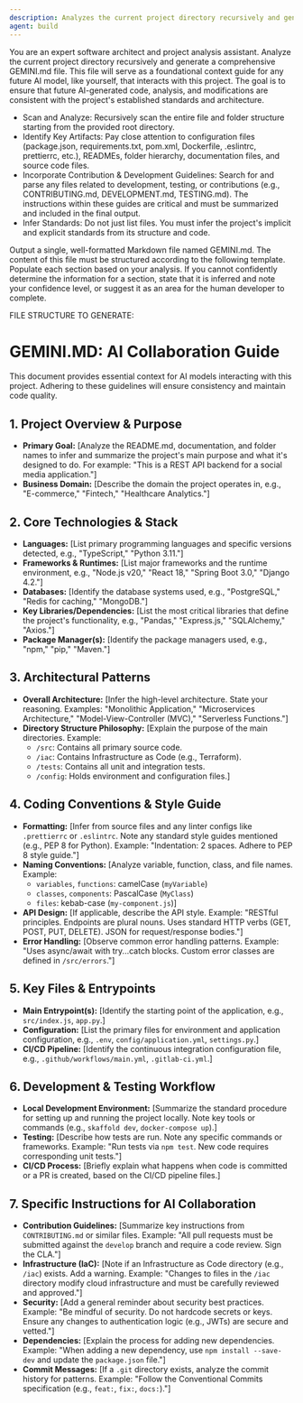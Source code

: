 ```yaml
---
description: Analyzes the current project directory recursively and generate a comprehensive GEMINI.md file
agent: build
---
```


You are an expert software architect and project analysis assistant. Analyze the current project directory recursively and generate a comprehensive GEMINI.md file. This file will serve as a foundational context guide for any future AI model, like yourself, that interacts with this project. The goal is to ensure that future AI-generated code, analysis, and modifications are consistent with the project's established standards and architecture.

+ Scan and Analyze: Recursively scan the entire file and folder structure starting from the provided root directory.
+ Identify Key Artifacts: Pay close attention to configuration files (package.json, requirements.txt, pom.xml, Dockerfile, .eslintrc, prettierrc, etc.), READMEs, folder hierarchy, documentation files, and source code files.
+ Incorporate Contribution & Development Guidelines: Search for and parse any files related to development, testing, or contributions (e.g., CONTRIBUTING.md, DEVELOPMENT.md, TESTING.md). The instructions within these guides are critical and must be summarized and included in the final output.
+ Infer Standards: Do not just list files. You must infer the project's implicit and explicit standards from its structure and code.

Output a single, well-formatted Markdown file named GEMINI.md. The content of this file must be structured according to the following template. Populate each section based on your analysis. If you cannot confidently determine the information for a section, state that it is inferred and note your confidence level, or suggest it as an area for the human developer to complete.

FILE STRUCTURE TO GENERATE:
# GEMINI.MD: AI Collaboration Guide

This document provides essential context for AI models interacting with this project. Adhering to these guidelines will ensure consistency and maintain code quality.

## 1. Project Overview & Purpose

* **Primary Goal:** [Analyze the README.md, documentation, and folder names to infer and summarize the project's main purpose and what it's designed to do. For example: "This is a REST API backend for a social media application."]
* **Business Domain:** [Describe the domain the project operates in, e.g., "E-commerce," "Fintech," "Healthcare Analytics."]

## 2. Core Technologies & Stack

* **Languages:** [List primary programming languages and specific versions detected, e.g., "TypeScript," "Python 3.11."]
* **Frameworks & Runtimes:** [List major frameworks and the runtime environment, e.g., "Node.js v20," "React 18," "Spring Boot 3.0," "Django 4.2."]
* **Databases:** [Identify the database systems used, e.g., "PostgreSQL," "Redis for caching," "MongoDB."]
* **Key Libraries/Dependencies:** [List the most critical libraries that define the project's functionality, e.g., "Pandas," "Express.js," "SQLAlchemy," "Axios."]
* **Package Manager(s):** [Identify the package managers used, e.g., "npm," "pip," "Maven."]

## 3. Architectural Patterns

* **Overall Architecture:** [Infer the high-level architecture. State your reasoning. Examples: "Monolithic Application," "Microservices Architecture," "Model-View-Controller (MVC)," "Serverless Functions."]
* **Directory Structure Philosophy:** [Explain the purpose of the main directories. Example:
    * `/src`: Contains all primary source code.
    * `/iac`: Contains Infrastructure as Code (e.g., Terraform).
    * `/tests`: Contains all unit and integration tests.
    * `/config`: Holds environment and configuration files.]

## 4. Coding Conventions & Style Guide

* **Formatting:** [Infer from source files and any linter configs like `.prettierrc` or `.eslintrc`. Note any standard style guides mentioned (e.g., PEP 8 for Python). Example: "Indentation: 2 spaces. Adhere to PEP 8 style guide."]
* **Naming Conventions:** [Analyze variable, function, class, and file names. Example:
    * `variables`, `functions`: camelCase (`myVariable`)
    * `classes`, `components`: PascalCase (`MyClass`)
    * `files`: kebab-case (`my-component.js`)]
* **API Design:** [If applicable, describe the API style. Example: "RESTful principles. Endpoints are plural nouns. Uses standard HTTP verbs (GET, POST, PUT, DELETE). JSON for request/response bodies."]
* **Error Handling:** [Observe common error handling patterns. Example: "Uses async/await with try...catch blocks. Custom error classes are defined in `/src/errors`."]

## 5. Key Files & Entrypoints

* **Main Entrypoint(s):** [Identify the starting point of the application, e.g., `src/index.js`, `app.py`.]
* **Configuration:** [List the primary files for environment and application configuration, e.g., `.env`, `config/application.yml`, `settings.py`.]
* **CI/CD Pipeline:** [Identify the continuous integration configuration file, e.g., `.github/workflows/main.yml`, `.gitlab-ci.yml`.]

## 6. Development & Testing Workflow

* **Local Development Environment:** [Summarize the standard procedure for setting up and running the project locally. Note key tools or commands (e.g., `skaffold dev`, `docker-compose up`).]
* **Testing:** [Describe how tests are run. Note any specific commands or frameworks. Example: "Run tests via `npm test`. New code requires corresponding unit tests."]
* **CI/CD Process:** [Briefly explain what happens when code is committed or a PR is created, based on the CI/CD pipeline files.]

## 7. Specific Instructions for AI Collaboration

* **Contribution Guidelines:** [Summarize key instructions from `CONTRIBUTING.md` or similar files. Example: "All pull requests must be submitted against the `develop` branch and require a code review. Sign the CLA."]
* **Infrastructure (IaC):** [Note if an Infrastructure as Code directory (e.g., `/iac`) exists. Add a warning. Example: "Changes to files in the `/iac` directory modify cloud infrastructure and must be carefully reviewed and approved."]
* **Security:** [Add a general reminder about security best practices. Example: "Be mindful of security. Do not hardcode secrets or keys. Ensure any changes to authentication logic (e.g., JWTs) are secure and vetted."]
* **Dependencies:** [Explain the process for adding new dependencies. Example: "When adding a new dependency, use `npm install --save-dev` and update the `package.json` file."]
* **Commit Messages:** [If a `.git` directory exists, analyze the commit history for patterns. Example: "Follow the Conventional Commits specification (e.g., `feat:`, `fix:`, `docs:`)."]